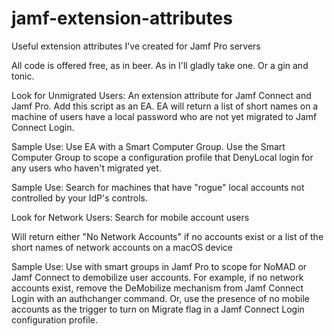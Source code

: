# jamf-extension-attributes
Useful extension attributes I've created for Jamf Pro servers

All code is offered free, as in beer.  As in I'll gladly take one.  Or a gin and tonic.

Look for Unmigrated Users:
An extension attribute for Jamf Connect and Jamf Pro.  Add this script as an EA.
EA will return a list of short names on a machine of users have a local password
who are not yet migrated to Jamf Connect Login.  

Sample Use:
Use EA with a Smart Computer Group.  Use the Smart Computer Group to scope a configuration
profile that DenyLocal login for any users who haven't migrated yet.

Sample Use:
Search for machines that have "rogue" local accounts not controlled by your IdP's controls.


Look for Network Users:
Search for mobile account users 


Will return either "No Network Accounts" if no accounts exist or a list of the 
short names of network accounts on a macOS device

Sample Use:
Use with smart groups in Jamf Pro to scope for NoMAD or Jamf Connect to demobilize
user accounts.  For example, if no network accounts exist, remove the DeMobilize mechanism
from Jamf Connect Login with an authchanger command.  Or, use the presence of no
mobile accounts as the trigger to turn on Migrate flag in a Jamf Connect Login 
configuration profile.